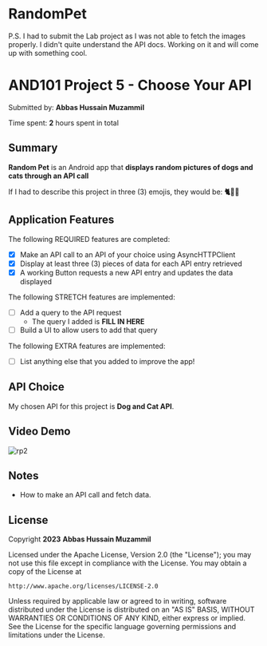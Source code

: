 # RandomPet
P.S. I had to submit the Lab project as I was not able to fetch the images properly. I didn't quite understand the API docs. Working on it and will come up with something cool.

# AND101 Project 5 - Choose Your API

Submitted by: **Abbas Hussain Muzammil**

Time spent: **2** hours spent in total

## Summary

**Random Pet** is an Android app that **displays random pictures of dogs and cats through an API call**

If I had to describe this project in three (3) emojis, they would be: **🐈🐶😺**

## Application Features

<!-- (This is a comment) Please be sure to change the [ ] to [x] for any features you completed.  If a feature is not checked [x], you might miss the points for that item! -->

The following REQUIRED features are completed:

- [x] Make an API call to an API of your choice using AsyncHTTPClient
- [x] Display at least three (3) pieces of data for each API entry retrieved
- [x] A working Button requests a new API entry and updates the data displayed

The following STRETCH features are implemented:

- [ ] Add a query to the API request
  - The query I added is **FILL IN HERE**
- [ ] Build a UI to allow users to add that query

The following EXTRA features are implemented:

- [ ] List anything else that you added to improve the app!


## API Choice

My chosen API for this project is **Dog and Cat API**.

## Video Demo

![rp2](https://github.com/Abbas-Hussain-Muzammil/RandomPet/assets/87604394/3b5ece95-b976-44e4-9fbc-10e93f81d936)

## Notes
 - How to make an API call and fetch data.

## License

Copyright **2023** **Abbas Hussain Muzammil**

Licensed under the Apache License, Version 2.0 (the "License");
you may not use this file except in compliance with the License.
You may obtain a copy of the License at

    http://www.apache.org/licenses/LICENSE-2.0

Unless required by applicable law or agreed to in writing, software
distributed under the License is distributed on an "AS IS" BASIS,
WITHOUT WARRANTIES OR CONDITIONS OF ANY KIND, either express or implied.
See the License for the specific language governing permissions and
limitations under the License.
